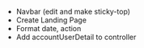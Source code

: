 - Navbar (edit and make sticky-top)
- Create Landing Page
- Format date, action
- Add accountUserDetail to controller